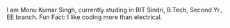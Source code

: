 I am Monu Kumar Singh, currently studing in BIT Sindri, B.Tech, Second Yr., EE branch.
Fun Fact: I like coding more than electrical.

